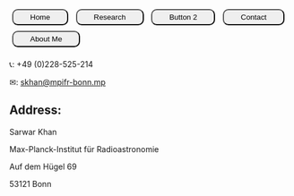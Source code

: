 <style>
  .my-button {
    background-color: #00fff0
    color: white;
    padding: 5px 30px;
    border-radius: 10px;
    text-decoration: none;
    margin: 5px;
  }
  .my-button:hover {
    background-color: #0056b3:
  }
</style>
<a href="https://khansarwar.github.io/planetarium.github.io/"><button class="my-button">   Home   </button></a> <a href="/button1/"><button class="my-button"> Research </button></a> <a href="/button2/"><button class="my-button"> Button 2 </button></a> <a href="https://khansarwar.github.io/contact.github.io/"><button class="my-button"> Contact </button></a> <a href="/planetarium.github.io/about"><button class="my-button"> About Me </button></a>
<br>
<br>
📞: +49 (0)228-525-214

✉: skhan@mpifr-bonn.mp

## Address:

Sarwar Khan

Max-Planck-Institut für Radioastronomie

Auf dem Hügel 69

53121 Bonn
